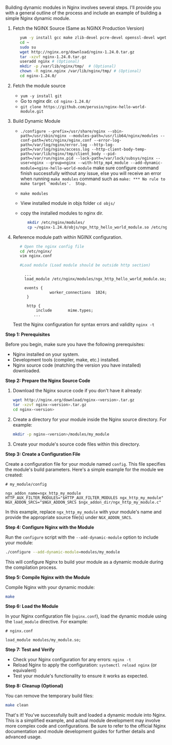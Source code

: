 Building dynamic modules in Nginx involves several steps. I'll provide you with a general outline of the process and include an example of building a simple Nginx dynamic module.

1. Fetch the NGINX Source (Same as NGINX Production Version)
   ```sh
      yum -y install gcc make zlib-devel pcre-devel openssl-devel wget nano
      cd ~
      sudo su
      wget http://nginx.org/download/nginx-1.24.0.tar.gz
      tar -xzvf nginx-1.24.0.tar.gz
      useradd nginx # (Optional)
      mkdir -p /var/lib/nginx/tmp/  # (Optional)
      chown -R nginx.nginx /var/lib/nginx/tmp/ # (Optional)
      cd nginx-1.24.0/
   ```
   
2. Fetch the module source
   - `yum -y install git`
   - Go to nginx dir. `cd nginx-1.24.0/`
   - `git clone https://github.com/perusio/nginx-hello-world-module.git`
  
3. Build Dynamic Module
   - `./configure --prefix=/usr/share/nginx --sbin-path=/usr/sbin/nginx --modules-path=/usr/lib64/nginx/modules --conf-path=/etc/nginx/nginx.conf --error-log-path=/var/log/nginx/error.log --http-log-path=/var/log/nginx/access.log --http-client-body-temp-path=/var/lib/nginx/tmp/client_body --pid-path=/var/run/nginx.pid --lock-path=/var/lock/subsys/nginx --user=nginx --group=nginx --with-http_mp4_module --add-dynamic-module=nginx-hello-world-module`
     make sure configure command finish successfully without any issue, else you will receive an error when running `make modules` command such as  `make: *** No rule to make target 'modules'.  Stop.`
     
   - `make modules`
  
   - View installed module in objs folder `cd objs/`
  
   - copy the installed modules to nginx dir.
     ```sh
        mkdir /etc/nginx/modules/
        cp ~/nginx-1.24.0/objs/ngx_http_hello_world_module.so /etc/nginx/modules/
     
     ```
     
4. Reference module path within NGINX configuration.
      ```sh
         # Open the nginx config file
         cd /etc/nginx/
         vim nginx.conf

         #Load module (Load module should be outside http section)         
      ```
      ```nginx
           ...
           load_module /etc/nginx/modules/ngx_http_hello_world_module.so;  
                                                               
           events {                                                         
                      worker_connections  1024;                                    
            }                                                                
                                                                 
            http {                                                           
                include       mime.types;
               ...
      ```

      Test the Nginx configuration for syntax errors and validity
      `nginx -t`

**Step 1: Prerequisites**

Before you begin, make sure you have the following prerequisites:

- Nginx installed on your system.
- Development tools (compiler, make, etc.) installed.
- Nginx source code (matching the version you have installed) downloaded.

**Step 2: Prepare the Nginx Source Code**

1. Download the Nginx source code if you don't have it already:

   ```bash
   wget http://nginx.org/download/nginx-<version>.tar.gz
   tar -xzvf nginx-<version>.tar.gz
   cd nginx-<version>
   ```

2. Create a directory for your module inside the Nginx source directory. For example:

   ```bash
   mkdir -p nginx-<version>/modules/my_module
   ```

3. Create your module's source code files within this directory.

**Step 3: Create a Configuration File**

Create a configuration file for your module named `config`. This file specifies the module's build parameters. Here's a simple example for the module we created:

```nginx
# my_module/config

ngx_addon_name=ngx_http_my_module
HTTP_AUX_FILTER_MODULES="$HTTP_AUX_FILTER_MODULES ngx_http_my_module"
NGX_ADDON_SRCS="$NGX_ADDON_SRCS $ngx_addon_dir/ngx_http_my_module.c"
```

In this example, replace `ngx_http_my_module` with your module's name and provide the appropriate source file(s) under `NGX_ADDON_SRCS`.

**Step 4: Configure Nginx with the Module**

Run the `configure` script with the `--add-dynamic-module` option to include your module:

```bash
./configure --add-dynamic-module=modules/my_module
```

This will configure Nginx to build your module as a dynamic module during the compilation process.

**Step 5: Compile Nginx with the Module**

Compile Nginx with your dynamic module:

```bash
make
```

**Step 6: Load the Module**

In your Nginx configuration file (`nginx.conf`), load the dynamic module using the `load_module` directive. For example:

```nginx
# nginx.conf

load_module modules/my_module.so;
```

**Step 7: Test and Verify**

- Check your Nginx configuration for any errors: `nginx -t`
- Reload Nginx to apply the configuration: `systemctl reload nginx` (or equivalent)
- Test your module's functionality to ensure it works as expected.

**Step 8: Cleanup (Optional)**

You can remove the temporary build files:

```bash
make clean
```

That's it! You've successfully built and loaded a dynamic module into Nginx. This is a simplified example, and actual module development may involve more complex code and configurations. Be sure to refer to the official Nginx documentation and module development guides for further details and advanced usage.
